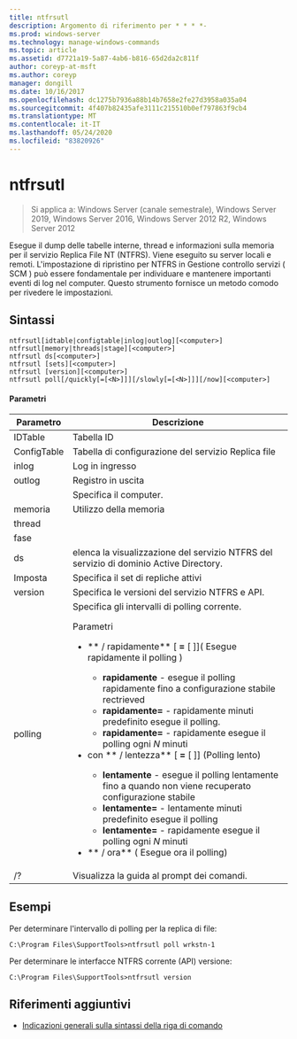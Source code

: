 ```yaml
---
title: ntfrsutl
description: Argomento di riferimento per * * * *-
ms.prod: windows-server
ms.technology: manage-windows-commands
ms.topic: article
ms.assetid: d7721a19-5a87-4ab6-b816-65d2da2c811f
author: coreyp-at-msft
ms.author: coreyp
manager: dongill
ms.date: 10/16/2017
ms.openlocfilehash: dc1275b7936a88b14b7658e2fe27d3958a035a04
ms.sourcegitcommit: 4f407b82435afe3111c215510b0ef797863f9cb4
ms.translationtype: MT
ms.contentlocale: it-IT
ms.lasthandoff: 05/24/2020
ms.locfileid: "83820926"
---
```

# <a name="ntfrsutl"></a>ntfrsutl

> Si applica a: Windows Server (canale semestrale), Windows Server 2019, Windows Server 2016, Windows Server 2012 R2, Windows Server 2012

Esegue il dump delle tabelle interne, thread e informazioni sulla memoria per il servizio Replica File NT \(NTFRS\). Viene eseguito su server locali e remoti. L'impostazione di ripristino per NTFRS in Gestione controllo servizi \( SCM \) può essere fondamentale per individuare e mantenere importanti eventi di log nel computer. Questo strumento fornisce un metodo comodo per rivedere le impostazioni.

## <a name="syntax"></a>Sintassi

```
ntfrsutl[idtable|configtable|inlog|outlog][<computer>]
ntfrsutl[memory|threads|stage][<computer>]
ntfrsutl ds[<computer>]
ntfrsutl [sets][<computer>]
ntfrsutl [version][<computer>]
ntfrsutl poll[/quickly[=[<N>]]][/slowly[=[<N>]]][/now][<computer>]
```

#### <a name="parameters"></a>Parametri

|  Parametro  |                                                                                                                                                                                                                                                                                                                                        Descrizione                                                                                                                                                                                                                                                                                                                                         |
|-------------|--------------------------------------------------------------------------------------------------------------------------------------------------------------------------------------------------------------------------------------------------------------------------------------------------------------------------------------------------------------------------------------------------------------------------------------------------------------------------------------------------------------------------------------------------------------------------------------------------------------------------------------------------------------------------------------------|
|   IDTable   |                                                                                                                                                                                                                                                                                                                                          Tabella ID                                                                                                                                                                                                                                                                                                                                          |
| ConfigTable |                                                                                                                                                                                                                                                                                                                                  Tabella di configurazione del servizio Replica file                                                                                                                                                                                                                                                                                                                                   |
|    inlog    |                                                                                                                                                                                                                                                                                                                                        Log in ingresso                                                                                                                                                                                                                                                                                                                                         |
|   outlog    |                                                                                                                                                                                                                                                                                                                                        Registro in uscita                                                                                                                                                                                                                                                                                                                                        |
| <computer>  |                                                                                                                                                                                                                                                                                                                                  Specifica il computer.                                                                                                                                                                                                                                                                                                                                   |
|   memoria    |                                                                                                                                                                                                                                                                                                                                        Utilizzo della memoria                                                                                                                                                                                                                                                                                                                                        |
|   thread   |                                                                                                                                                                                                                                                                                                                                                                                                                                                                                                                                                                                                                                                                                            |
|    fase    |                                                                                                                                                                                                                                                                                                                                                                                                                                                                                                                                                                                                                                                                                            |
|     ds      |                                                                                                                                                                                                                                                                                                                         elenca la visualizzazione del servizio NTFRS del servizio di dominio Active Directory.                                                                                                                                                                                                                                                                                                                          |
|    Imposta     |                                                                                                                                                                                                                                                                                                                             Specifica il set di repliche attivi                                                                                                                                                                                                                                                                                                                              |
|   version   |                                                                                                                                                                                                                                                                                                                       Specifica le versioni del servizio NTFRS e API.                                                                                                                                                                                                                                                                                                                        |
|    polling     | Specifica gli intervalli di polling corrente.<p>Parametri<p><ul><li>** \/ rapidamente** \[ **\=** \[ <N>\]\]\( Esegue rapidamente il polling  \)<p><ul><li>**rapidamente** \- esegue il polling rapidamente fino a configurazione stabile rectrieved</li><li>**rapidamente\=** \- rapidamente minuti predefinito esegue il polling.</li><li>**rapidamente\=**<N> \- rapidamente esegue il polling ogni *N* minuti</li></ul></li><li>con ** \/ lentezza** \[ **\=** \[ <N>\]\] \(Polling lento\)<p><ul><li>**lentamente** \- esegue il polling lentamente fino a quando non viene recuperato configurazione stabile</li><li>**lentamente\=** \- lentamente minuti predefinito esegue il polling</li><li>**lentamente\=**<N> \- rapidamente esegue il polling ogni *N* minuti</li></ul></li><li>** \/ ora** \( Esegue ora il polling\)</li></ul> |
|     \/?     |                                                                                                                                                                                                                                                                                                                            Visualizza la guida al prompt dei comandi.                                                                                                                                                                                                                                                                                                                            |

## <a name="examples"></a>Esempi
Per determinare l'intervallo di polling per la replica di file:

```
C:\Program Files\SupportTools>ntfrsutl poll wrkstn-1
```

Per determinare le interfacce NTFRS corrente \(API\) versione:

```
C:\Program Files\SupportTools>ntfrsutl version
```

## <a name="additional-references"></a>Riferimenti aggiuntivi

- [Indicazioni generali sulla sintassi della riga di comando](command-line-syntax-key.md)




